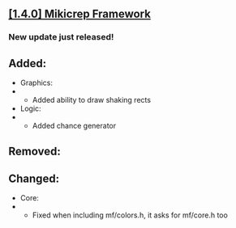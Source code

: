 ## [[1.4.0] Mikicrep Framework](https://miki.macakom.net/projects/mf)
### New update just released!

## Added:
- Graphics:
- - Added ability to draw shaking rects
- Logic:
- - Added chance generator

## Removed:

## Changed:
- Core:
- - Fixed when including mf/colors.h, it asks for mf/core.h too